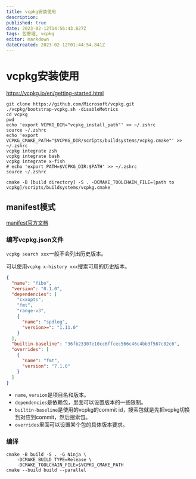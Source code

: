 ```yaml
---
title: vcpkg安装使用
description: 
published: true
date: 2023-02-12T14:56:43.827Z
tags: 包管理, vcpkg
editor: markdown
dateCreated: 2023-02-12T01:44:54.841Z
---
```


# vcpkg安装使用
https://vcpkg.io/en/getting-started.html
```shell
git clone https://github.com/Microsoft/vcpkg.git
./vcpkg/bootstrap-vcpkg.sh -disableMetrics
cd vcpkg
pwd
echo 'export VCPKG_DIR="vcpkg_install_path"' >> ~/.zshrc
source ~/.zshrc
echo 'export VCPKG_CMAKE_PATH="$VCPKG_DIR/scripts/buildsystems/vcpkg.cmake"' >> ~/.zshrc
vcpkg integrate zsh
vcpkg integrate bash
vcpkg integrate x-fish
# echo 'export PATH=$VCPKG_DIR:$PATH' >> ~/.zshrc
source ~/.zshrc
```

`cmake -B [build directory] -S . -DCMAKE_TOOLCHAIN_FILE=[path to vcpkg]/scripts/buildsystems/vcpkg.cmake`

## manifest模式
[manifest官方文档](https://learn.microsoft.com/en-us/vcpkg/examples/manifest-mode-cmake)

### 编写vcpkg.json文件
`vcpkg search xxx`一般不会列出历史版本。

可以使用`vcpkg x-history xxx`搜索可用的历史版本。

```json
{
  "name": "fibo",
  "version": "0.1.0",
  "dependencies": [
    "cxxopts",
    "fmt",
    "range-v3",
    {
      "name": "spdlog",
      "version>=": "1.11.0"
    }
  ],
  "builtin-baseline": "36fb23307e10cc6ffcec566c46c4bb3f567c82c6",
  "overrides": [
    {
      "name": "fmt",
      "version": "7.1.0"
    }
  ]
}
```

- `name`, `version`是项目名和版本。
- `dependencies`是依赖包，里面可以设置版本的一些限制。
- `builtin-baseline`是使用的vcpkg的commit id，搜索包就是先把vcpkg切换到对应到commit，然后搜索包。
- `overrides`里面可以设置某个包的具体版本要求。

### 编译
```shell
cmake -B build -S . -G Ninja \
	-DCMAKE_BUILD_TYPE=Release \
	-DCMAKE_TOOLCHAIN_FILE=$VCPKG_CMAKE_PATH  
cmake --build build --parallel
```
